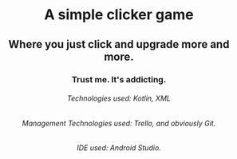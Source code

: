 <h1 align="center">
A simple clicker game
</h1>
<h2 align="center">
Where you just click and upgrade more and more.
</h2>
<h3 align="center">
Trust me. It's addicting.
</h3>
<h6 align="center">
Technologies used: Kotlin, XML
</h6>
<h6 align="center">
Management Technologies used: Trello, and obviously Git.
</h6>
<h6 align="center">
IDE used: Android Studio.
</h6>

